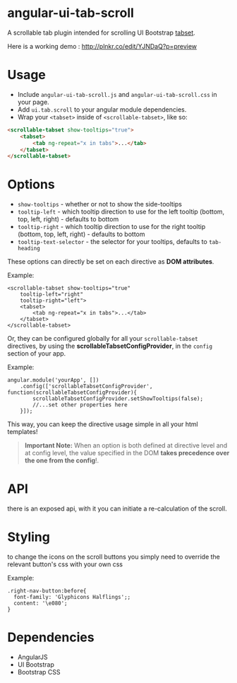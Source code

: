 angular-ui-tab-scroll
=====================

A scrollable tab plugin intended for scrolling UI Bootstrap [tabset](https://angular-ui.github.io/bootstrap/#/tabs).

Here is a working demo : http://plnkr.co/edit/YJNDaQ?p=preview

# Usage

* Include `angular-ui-tab-scroll.js` and `angular-ui-tab-scroll.css` in your page.
* Add `ui.tab.scroll` to your angular module dependencies.
* Wrap your `<tabset>` inside of `<scrollable-tabset>`, like so:

```html
<scrollable-tabset show-tooltips="true">
	<tabset>
		<tab ng-repeat="x in tabs">...</tab>
	</tabset>
</scrollable-tabset>
```

# Options

* `show-tooltips` - whether or not to show the side-tooltips
* `tooltip-left` - which tooltip direction to use for the left tooltip (bottom, top, left, right) - defaults to bottom
* `tooltip-right` - which tooltip direction to use for the right tooltip (bottom, top, left, right) - defaults to bottom
* `tooltip-text-selector` - the selector for your tooltips, defaults to `tab-heading`


These options can directly be set on each directive as **DOM attributes**. 


Example:

```
<scrollable-tabset show-tooltips="true" 
	tooltip-left="right"
	tooltip-right="left">
	<tabset>
		<tab ng-repeat="x in tabs">...</tab>
	</tabset>
</scrollable-tabset>
```

Or, they can be configured globally for all your `scrollable-tabset` directives, by using the **scrollableTabsetConfigProvider**, in the `config` section of your app.

Example:

```
angular.module('yourApp', [])
	.config(['scrollableTabsetConfigProvider', function(scrollableTabsetConfigProvider){
		scrollableTabsetConfigProvider.setShowTooltips(false);
		//...set other properties here
	}]);
```

This way, you can keep the directive usage simple in all your html templates!


> **Important Note:** When an option is both defined at directive level and at config level,  the value specified in the DOM **takes precedence over the one from the config**!.

# API

there is an exposed api, with it you can initiate a re-calculation of the scroll.

# Styling

to change the icons on the scroll buttons you simply need to override the relevant button's css with your own css

Example:
```
.right-nav-button:before{
  font-family: 'Glyphicons Halflings';;
  content: '\e080';
}
```

# Dependencies

* AngularJS
* UI Bootstrap
* Bootstrap CSS



